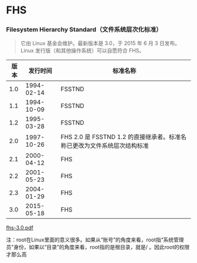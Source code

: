 # FHS

### Filesystem Hierarchy Standard（文件系统层次化标准）

> 它由 Linux 基金会维护。最新版本是 3.0，于 2015 年 6 月 3 日发布。Linux 发行版（和其他操作系统）可以自愿符合 FHS。

| 版本  | 发行时间       | 标准名称                                           |
| --- | ---------- | ---------------------------------------------- |
| 1.0 | 1994-02-14 | FSSTND                                         |
| 1.1 | 1994-10-09 | FSSTND                                         |
| 1.2 | 1995-03-28 | FSSTND                                         |
| 2.0 | 1997-10-26 | FHS 2.0 是 FSSTND 1.2 的直接继承者。标准名称已更改为文件系统层次结构标准 |
| 2.1 | 2000-04-12 | FHS                                            |
| 2.2 | 2001-05-23 | FHS                                            |
| 2.3 | 2004-01-29 | FHS                                            |
| 3.0 | 2015-05-18 | FHS                                            |

[fhs-3.0.pdf](file/fhs-3.0_qk9eGd0M_f.pdf "fhs-3.0.pdf")

注：root在Linux里面的意义很多。如果从“账号”的角度来看，root指“系统管理员”身份，如果以“目录”的角度来看，root指的是根目录，就是/ 。因此root的权限才那么高
